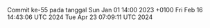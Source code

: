 Commit ke-55 pada tanggal Sun Jan 01 14:00 2023 +0100
Fri Feb 16 14:43:06 UTC 2024
Tue Apr 23 07:09:11 UTC 2024
